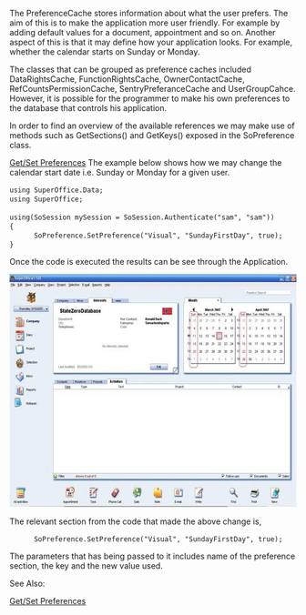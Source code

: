 <properties date="2016-05-10"
SortOrder="11"
/>

The PreferenceCache stores information about what the user prefers. The aim of this is to make the application more user friendly. For example by adding default values for a document, appointment and so on. Another aspect of this is that it may define how your application looks. For example, whether the calendar starts on Sunday or Monday.

The classes that can be grouped as preference caches included DataRightsCache, FunctionRightsCache, OwnerContactCache, RefCountsPermissionCache, SentryPreferanceCache and UserGroupCahce. However, it is possible for the programmer to make his own preferences to the database that controls his application.

In order to find an overview of the available references we may make use of methods such as GetSections() and GetKeys() exposed in the SoPreference class.

[Get/Set Preferences](../../Examples/Simple%20Examples/Get%20Set%20Preferences.htm)
The example below shows how we may change the calendar start date i.e. Sunday or Monday for a given user.

```
using SuperOffice.Data;
using SuperOffice;
 
using(SoSession mySession = SoSession.Authenticate("sam", "sam"))
{
      SoPreference.SetPreference("Visual", "SundayFirstDay", true);
}
```

 

Once the code is executed the results can be see through the Application.

 <img src="../Caching%20Lists,%20Preferences_files/image001.jpg" width="605" height="409" /> 

The relevant section from the code that made the above change is,

```
      SoPreference.SetPreference("Visual", "SundayFirstDay", true);
```

 

The parameters that has being passed to it includes name of the preference section, the key and the new value used.

See Also:

[Get/Set Preferences](../../Examples/Simple%20Examples/Get%20Set%20Preferences.htm)
 

 

 

